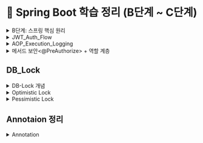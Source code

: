 # 📖 Spring Boot 학습 정리 (B단계 ~ C단계)

<details>
<summary>B단계: 스프링 핵심 원리</summary>
### 1. 스프링 컨테이너와 빈 등록
스프링에서는 객체를 직접 생성하지 않고 `@Configuration` 클래스와 `@Bean` 메서드를 통해 **스프링 컨테이너**가 객체를 생성하고 관리합니다.  
이렇게 등록된 객체를 **스프링 빈(Bean)** 이라고 부릅니다.

- 장점: 객체 생명주기를 컨테이너가 관리 → 메모리 효율, 재사용성 증가
- 코드 예시:
```java
@Configuration
public class AppConfig {
    @Bean
    public MemberService memberService() {
        return new MemberServiceImpl();
    }
}
```

### 2. 싱글톤 패턴 vs 스프링 싱글톤
- **직접 구현한 싱글톤 패턴**  
  → 인스턴스를 하나만 만들도록 static 필드로 관리. 코드가 복잡하고 테스트 어려움.

- **스프링 싱글톤 컨테이너**  
  → 기본 스코프가 싱글톤이므로, 같은 빈을 여러 번 주입받아도 실제 객체는 1개.  
  개발자가 직접 싱글톤 패턴을 구현할 필요가 없음.

### 3. 의존관계 주입 (DI)
스프링이 객체 간 의존관계를 자동으로 연결해줌.  
**생성자 주입**이 가장 권장됨.

```java
@Service
public class MemberService {
    private final MemberRepository repository;

    @Autowired
    public MemberService(MemberRepository repository) {
        this.repository = repository;
    }
}
```

- 장점: 불변성 보장, 테스트 용이성 증가, 순환참조 방지

### 4. 스프링 MVC 요청 흐름
- `DispatcherServlet`이 모든 요청을 받아서 컨트롤러에 위임
- 컨트롤러 → 서비스 → 리포지토리 계층 순으로 실행
- 응답은 뷰 리졸버(ViewResolver) 또는 JSON 변환을 통해 클라이언트로 전달

### 5. HTTP 요청 데이터 처리
- `@RequestParam` : 단일 파라미터 매핑
- `@ModelAttribute` : 객체 바인딩
- `@RequestBody` : JSON 요청 매핑

### 6. HTTP 응답 처리
- `@ResponseBody` : 객체 → JSON 변환
- `@RestController` : `@Controller + @ResponseBody` 조합 → REST API 응답에 적합

---

## C단계: 기능 확장 & 고도화

### 1. JSON 응답 처리
스프링은 내부적으로 `HttpMessageConverter`(Jackson)를 사용하여 객체를 JSON으로 자동 변환합니다.

- 코드 예시:
```java
@RestController
public class MemberController {
    @GetMapping("/api/members")
    public List<Member> findAll() {
        return memberService.findAll();
    }
}
```

### 2. DTO와 응답 포맷 개선
엔티티를 직접 노출하지 않고 **DTO(Data Transfer Object)** 로 응답을 전달.  
추가로 공통 응답 포맷(`ApiResponse<T>`)을 정의하여 일관된 API 설계.

```json
{
  "status": 200,
  "message": "OK",
  "data": { ... },
  "traceId": "uuid",
  "timestamp": "2025-08-18T19:00:00"
}
```

### 3. Validation 적용
요청 DTO에 제약 조건을 추가해 유효성을 검증.

```java
public class MemberRequest {
    @NotBlank
    private String name;
}
```

- `@Valid`와 함께 사용 → 잘못된 요청 시 `MethodArgumentNotValidException` 발생
- 전역 예외 처리기로 잡아서 `ApiResponse` 포맷으로 반환

### 4. 제네릭 충돌 문제 (Void vs Object)
`ApiResponse.error()` 호출 시 제네릭 타입이 `Object`로 추론되는 문제 발생.  
해결 방법:
```java
ApiResponse<Void> body = ApiResponse.error(...);
return ResponseEntity.badRequest().body(body);
```

### 5. stream()의 역할
자바 스트림 API는 컬렉션 데이터를 선언적으로 처리하기 위한 기능.

```java
return memberService.findMembers().stream()
        .map(m -> new MemberResponse(m.getId(), m.getName()))
        .toList();
```

- 장점: 코드 간결성, 병렬 처리 지원

### 6. ResponseEntity의 역할
HTTP 응답을 세밀하게 제어 가능.

```java
return ResponseEntity
        .status(HttpStatus.CREATED)
        .header("X-Custom", "value")
        .body(responseDto);
```

- 상태 코드, 헤더, 바디를 자유롭게 설정 가능

---

## 운영 품질 개선

### 1. TraceId
- 요청마다 UUID를 생성하여 응답 JSON + 헤더(`X-Trace-Id`)에 추가
- 로그와 클라이언트를 연결해 장애 추적이 쉬움
- 마이크로서비스 환경에서는 분산 추적 필수 요소

### 2. RequestLoggingFilter
- 요청/응답 실행 시간, 상태코드, 바디 크기 등을 기록
- 슬로우 요청(SLOW) 감지 가능
- `FilterRegistrationBean`으로 순서 제어하여 traceId와 함께 동작

### 3. Filter를 Bean으로 등록한 이유
- 실행 순서 보장 (`order` 값)
- 운영 환경/테스트 환경에 따라 등록 유연성
- `@Component`보다 명시적으로 제어 가능

### 4. Filter vs Interceptor vs AOP
- **Filter**: HTTP 레벨 공통 기능 (traceId, 로깅, 인증)
- **Interceptor**: 컨트롤러 전후 (인증/인가)
- **AOP**: 서비스 계층 공통 관심사 (트랜잭션, 성능 모니터링)

---

## 추가 학습 질문 정리

- **traceId를 왜 사용하는가?**  
  → 요청 단위 추적, 장애 분석, 마이크로서비스 간 요청 흐름 추적

- **common 패키지 + WebConfig 등록 이유?**  
  → 전역 공통 기능 제공, 필터 실행 순서 보장, 운영환경별 관리 용이

- **ApiResponse.ErrorDetail 오류**  
  → 내부 클래스라면 `static` 선언 필요 (직렬화 오류 방지)

---
</details>

<details>
<summary>JWT_Auth_Flow</summary>

# JWT 인증 흐름 정리 (JwtAuthFilter · JwtProvider · SecurityConfig)

---

## 1) 요약

- **JwtProvider**: JWT **발급/검증** 유틸. 시크릿 키로 서명/검증, 클레임 추출.
- **JwtAuthFilter**: HTTP 요청에서 `Authorization: Bearer <JWT>` **파싱 → 검증 → SecurityContext 주입**.
- **SecurityConfig**: 시큐리티 **정책(인가 규칙, 세션/CSRF, 필터 순서)**을 정의.

---

## 2) 요청 1건의 처리 순서 (큰 그림)

```mermaid
sequenceDiagram
    autonumber
    participant C as Client
    participant F1 as TraceIdFilter
    participant F2 as JwtAuthFilter
    participant SC as Spring Security (Authorization)
    participant MVC as Controller

    C->>F1: HTTP Request
    F1-->>C: (set X-Trace-Id in header, MDC)
    F1->>F2: continue filter chain

    alt Authorization header with Bearer token
        F2->>F2: parse & verify with JwtProvider
        F2->>SC: set Authentication in SecurityContext
    else no / invalid token
        F2->>C: 401 (policy ①) OR throw exception (policy ②)
        Note over F2,C: 실패 정책에 따라 응답 혹은 전역 예외 처리로 위임
    end

    F2->>SC: continue
    SC->>SC: URL/메서드 권한 평가 (permitAll/authenticated/hasRole...)
    SC->>MVC: pass if authorized
    MVC-->>C: Response (includes X-Trace-Id, unified body)
```

> 권장 실패 정책: **필터에서 예외를 던져 전역 예외 처리기**가 공통 응답 포맷으로 변환하도록 구성(일관성 확보).

---

## 3) 구성요소별 역할 & 책임

### 3.1 JwtProvider — JWT 발급/검증 유틸리티

| 기능 | 설명 | 비고 |
|---|---|---|
| **createToken(subject, role, claims)** | `sub`, `role`, `iat`, `exp` 세팅 후 **서명**하여 문자열 토큰 발급 | JJWT 사용 (HMAC-SHA) |
| **parse(token)** | 시크릿 키로 **서명 검증**, 만료/위조/형식 오류 시 예외 | `Jws<Claims>` 반환 |
| **키 관리** | `application.yml/properties`의 `jwt.secret.key`로 Key 생성 | **최소 32바이트** 이상 권장 |
| **만료 설정** | `jwt.access-token-validity-seconds`로 토큰 만료 제어 | 운영 환경에서 짧게(예: 1h) |

**샘플 설정 (properties)**
```properties
jwt.secret.key=ThisIsADevOnlySecretKeyThatIsAtLeast32BytesLong!!!
jwt.access-token-validity-seconds=3600
```

---

### 3.2 JwtAuthFilter — 요청당 한 번 실행되는 인증 필터

| 단계 | 동작 | 결과 |
|---|---|---|
| 1 | `Authorization` 헤더 확인 (`Bearer <JWT>`) | 토큰 유무 판단 |
| 2 | `JwtProvider.parse()`로 검증 | 서명/만료/형식 검사 |
| 3 | 성공 시 `UsernamePasswordAuthenticationToken` 생성 | `SecurityContextHolder`에 **인증 객체 저장** |
| 4 | 실패 정책 | ① **즉시 401 응답** 또는 ② **예외 throw → 전역 핸들러 처리** |
| 5 | (선택) `MDC.put("user", username)` | 로그에 사용자 식별자 자동 포함 |

> 필터는 반드시 **`UsernamePasswordAuthenticationFilter` 앞**에 등록하여, 인가 단계 전에 인증을 완료하도록 한다.

---

### 3.3 SecurityConfig — 시큐리티 전반 정책

| 설정 | 내용 | 목적 |
|---|---|---|
| **Session = STATELESS** | 세션 비활성(Stateless) | JWT 형태에 적합 |
| **CSRF 비활성** | `csrf().disable()` | REST API 기본 |
| **인가 규칙** | `authorizeHttpRequests`로 **경로별 접근 정책** | 공개/보호 API 구분 |
| **필터 순서** | `addFilterBefore(new JwtAuthFilter, UsernamePasswordAuthenticationFilter.class)` | 표준 인증 전 JWT 인증 수행 |
| **CORS/예외 엔트리포인트** | 필요 시 추가 | 클라이언트/보안 정책 정교화 |

---

## 4) 케이스별 동작 요약

- **공개 API** (`permitAll`)
  - 토큰 없음: 그대로 통과 → 컨트롤러 실행
  - 토큰 있음: 검증 성공 시 인증된 사용자로 접근(컨트롤러에서 `Authentication` 활용 가능)

- **보호 API** (`authenticated`/`hasRole`)
  - 토큰 없음/무효: 인가 단계에서 401/403
  - 유효 토큰: 인증 객체 세팅 → 인가 통과 → 컨트롤러 실행

---

## 5) 운영 팁 & 체크리스트

- [ ] `jwt.secret.key`는 **32바이트 이상**(HMAC-SHA256) — 짧으면 `WeakKeyException` 유발
- [ ] 실패 정책을 **전역 예외 처리기**로 통일 → `ApiResponse` 포맷 유지
- [ ] `TraceIdFilter`를 **가장 먼저** 실행해 로그/응답에 traceId 포함
- [ ] 로깅에 **MDC(traceId, user)**를 써서 장애 추적 용이성 확보
- [ ] 보호/공개 경로의 **패턴 매칭**이 겹치지 않는지 확인
- [ ] 토큰/민감정보는 **로그 마스킹** 적용

---

## 6) 미니 예시 (요약 형태)

```java
// SecurityConfig (요약)
http.csrf(csrf -> csrf.disable())
    .sessionManagement(sm -> sm.sessionCreationPolicy(STATELESS))
    .authorizeHttpRequests(auth -> auth
        .requestMatchers("/api/auth/login", "/health").permitAll()
        .requestMatchers("/api/members/**").authenticated()
        .anyRequest().permitAll())
    .addFilterBefore(new JwtAuthFilter(jwtProvider), UsernamePasswordAuthenticationFilter.class);
```

```java
// JwtAuthFilter (요약)
protected void doFilterInternal(req, res, chain) {
  String header = req.getHeader("Authorization");
  if (hasBearer(header)) {
    var jws = jwtProvider.parse(token(header));
    var auth = new UsernamePasswordAuthenticationToken(jws.getPayload().getSubject(), null,
        List.of(new SimpleGrantedAuthority("ROLE_" + jws.getPayload().get("role", String.class))));
    SecurityContextHolder.getContext().setAuthentication(auth);
  }
  chain.doFilter(req, res);
}
```

```java
// JwtProvider (요약)
public String createToken(String username, String role) {
  Instant now = Instant.now();
  return Jwts.builder()
    .subject(username)
    .claim("role", role)
    .issuedAt(Date.from(now))
    .expiration(Date.from(now.plusSeconds(validity)))
    .signWith(key)
    .compact();
}
```

---

### 참고
- 토큰 실패를 **필터에서 직접 401로 쓰지 않고**, 커스텀 예외를 던져 전역 예외 처리기에서 공통 포맷으로 내려주는 방식이 더 낫다.
- 분산 추적을 계획한다면, `X-Trace-Id`와 **표준 trace 헤더**(W3C traceparent)를 병행 가능하다.

</details>

<details>
<summary>AOP_Execution_Logging</summary>

# AOP 기반 실행 시간 & 입력값 로깅 (Spring Boot)

## 1. 목표
- 메서드 실행 시간을 자동으로 측정하여 로깅한다.
- 입력값을 함께 기록하되, **민감 정보(password, token 등)는 마스킹 처리**한다.
- traceId와 연계하여 **장애 추적**을 쉽게 만든다.

---

## 2. 주요 컴포넌트

### 2.1 @LogExecutionTime (커스텀 애노테이션)
```java
@Target(ElementType.METHOD)
@Retention(RetentionPolicy.RUNTIME)
public @interface LogExecutionTime { }
```

→ 메서드 위에 붙이면 AOP가 동작한다.

### 2.2 LoggingAspect (AOP 구현체)
- `@Around` advice로 메서드 전후를 감싼다.
- 실행 시간 = `System.currentTimeMillis()`로 측정
- 입력 파라미터 로깅 시 민감 정보(`password`, `token`, `secret` 등)는 `***` 처리
- 반환값은 크면 타입만 기록
- traceId(MDC)에 함께 기록하여 로그 상관관계 추적 가능

```java
@Around("@annotation(com.example.solwith.aop.LogExecutionTime)")
public Object around(ProceedingJoinPoint pjp) throws Throwable {
    long start = System.currentTimeMillis();
    // ... 실행 전 로깅
    Object result = pjp.proceed();
    long took = System.currentTimeMillis() - start;
    // ... 실행 후 로깅
    return result;
}
```

---

## 3. 동작 순서

1. 클라이언트가 요청 → `TraceIdFilter`에서 traceId를 생성하고 MDC에 저장
2. 컨트롤러/서비스 메서드에 `@LogExecutionTime`이 있으면 `LoggingAspect`가 가로챈다
3. 메서드 실행 전: 파라미터를 문자열로 변환하여 로깅 (민감값은 `***`)
4. 실제 비즈니스 로직 실행 (`pjp.proceed()`)
5. 실행 후: 실행 시간(ms), 반환 타입, traceId와 함께 로깅
6. 예외 발생 시: 실행 시간 + 예외명 + 메시지를 warn 레벨로 기록

---

## 4. 로그 예시

```
[AOP] MemberService.findOne took=123ms traceId=abc-123 args=id=10 resultType=Member
[AOP] MemberService.join EX took=45ms traceId=abc-456 args=name=kim,password=*** ex=IllegalStateException:이미 존재
```

---

## 5. 적용 방법

### 5.1 서비스 메서드에 적용
```java
@LogExecutionTime
public Member findOne(Long id) {
    // ...
}
```

### 5.2 로그 패턴 설정 (logback-spring.xml)
```xml
<property name="PATTERN" value="[%d{yyyy-MM-dd HH:mm:ss.SSS}] %-5level [%X{traceId}] %logger{36} - %msg%n"/>
```

---

## 6. 운영 TIP

- **민감 정보 마스킹 규칙**: `password`, `token`, `secret`, `authorization` 등은 반드시 `***` 처리
- **traceId 연계**: 필수적으로 로그 패턴에 `%X{traceId}`를 포함시켜야 한다.
- **AOP 적용 범위**: 서비스/레포지토리/외부 연동 호출에 주로 붙여서 성능/장애 모니터링에 활용
- **Spring Boot AOP Starter** 사용 시 `@EnableAspectJAutoProxy`는 필요 없음.
- 반환값이 큰 객체는 타입명만 출력하여 로그 오염 방지.

---

## 7. 체크리스트

- [ ] `@LogExecutionTime`이 필요한 메서드에 붙였는가?
- [ ] 로그 패턴에 `%X{traceId}`가 들어갔는가?
- [ ] 민감 파라미터 마스킹이 잘 되는가?
- [ ] 반환값 로그가 과도하게 크지 않은가?
- [ ] 예외 발생 시 warn/error 레벨로 기록되는가?

---

## 8. 결론

- `@LogExecutionTime` + `LoggingAspect`를 통해 **운영 가시성**을 확보할 수 있다.
- traceId + 실행 시간 + 입력값/반환값을 로그에 남겨 **장애 분석과 성능 최적화**에 큰 도움이 된다.
</details>

<details>
<summary>메서드 보안<@PreAuthorize> + 역할 계층<Role Hierarchy></summary>

# 메서드 보안(@PreAuthorize) & 역할 계층(Role Hierarchy) 완전 정복

> Spring Boot 3 / Spring Security 6 기준.  
> **메서드 보안 활성화 → 역할 계층 적용 → JWT 권한 주입 → 소유권(Ownership) 검사 → HTTP 보안과의 병행 사용**

---

## 1) 핵심 개념

- **@PreAuthorize**: 메서드 호출 **직전**에 SpEL로 접근 조건 평가. (권한/로그인 여부/파라미터 기반)
- **Role Hierarchy**: `ROLE_ADMIN > ROLE_MANAGER > ROLE_USER`처럼 **상위 역할이 하위 역할을 포함**하도록 하는 기능.
- **HTTP 보안 vs 메서드 보안**:
  - **HTTP 보안**은 URL 경로 레벨의 1차 장벽(대략적인 공개/보호 구분).
  - **메서드 보안**은 서비스/컨트롤러 메서드 레벨의 2차 장벽(정밀 권한/소유권 검사).
  - 둘은 **독립적으로** 작동하며, **둘 다 통과**해야 최종 실행된다.

---

## 2) 기본 설정

### 2.1 메서드 보안 활성화
```java
// src/main/java/com/example/solwith/auth/SecurityConfig.java
@Configuration
@EnableWebSecurity
@EnableMethodSecurity(prePostEnabled = true) // ✅ @PreAuthorize/@PostAuthorize 활성화
public class SecurityConfig {
    // 기존 http 설정 + JwtAuthFilter 등록
}
```

### 2.2 역할 계층 등록 (신규 방식: fromHierarchy)
```java
// src/main/java/com/example/solwith/auth/MethodSecurityConfig.java
@Configuration
public class MethodSecurityConfig {

    // ADMIN > MANAGER > USER (위 역할이 아래 역할을 “상속”)
    @Bean
    static org.springframework.security.access.hierarchicalroles.RoleHierarchy roleHierarchy() {
        return org.springframework.security.access.hierarchicalroles.RoleHierarchyImpl.fromHierarchy(
            """
            ROLE_ADMIN > ROLE_MANAGER
            ROLE_MANAGER > ROLE_USER
            """
        );
    }

    // @PreAuthorize 해석기에 역할 계층을 적용
    @Bean
    static org.springframework.security.access.expression.method.MethodSecurityExpressionHandler
    methodSecurityExpressionHandler(org.springframework.security.access.hierarchicalroles.RoleHierarchy roleHierarchy) {
        var handler = new org.springframework.security.access.expression.method.DefaultMethodSecurityExpressionHandler();
        handler.setRoleHierarchy(roleHierarchy);
        return handler;
    }
}
```

> **주의:** Spring Security 6부터 `new RoleHierarchyImpl()` 기본 생성자 대신 `fromHierarchy(...)` 사용 권장.  
> 모든 권한 문자열은 관례상 **`ROLE_` 접두사**를 사용한다.

---

## 3) JWT ↔ 권한(Authorities) 매핑 패턴

JWT에 담긴 클레임을 `GrantedAuthority`로 변환해 `SecurityContext`에 주입해야 @PreAuthorize가 동작한다.  
(우리 예제는 `JwtAuthFilter`에서 수행)

### 3.1 단일 역할(String) 사용
**JWT Claims**
```json
{
  "sub": "alice",
  "role": "ADMIN"
}
```
**필터 변환**
```java
String role = claims.get("role", String.class); // "ADMIN"
List<GrantedAuthority> auths = List.of(new SimpleGrantedAuthority("ROLE_" + role));

var auth = new UsernamePasswordAuthenticationToken(username, null, auths);
SecurityContextHolder.getContext().setAuthentication(auth);
```

### 3.2 다중 역할(List<String>) 사용
**JWT Claims**
```json
{
  "sub": "bob",
  "roles": ["USER","MANAGER"]
}
```
**필터 변환**
```java
List<String> roles = claims.get("roles", List.class); // ["USER","MANAGER"]
List<GrantedAuthority> auths = roles.stream()
    .map(r -> new SimpleGrantedAuthority("ROLE_" + r))
    .toList();
SecurityContextHolder.getContext().setAuthentication(
    new UsernamePasswordAuthenticationToken(username, null, auths));
```

### 3.3 이미 `ROLE_` 접두사가 붙은 경우
**JWT Claims**
```json
{ "sub": "carol", "roles": ["ROLE_USER","ROLE_MANAGER"] }
```
**필터 변환**
```java
List<String> roles = claims.get("roles", List.class);
List<GrantedAuthority> auths = roles.stream()
    .map(SimpleGrantedAuthority::new) // 이미 ROLE_ 접두사 포함
    .toList();
```

### 3.4 (선택) 계층 확장 적용 – HTTP 단계까지 확실히 반영
```java
// 필터에서 상위 → 하위 권한 확장
List<GrantedAuthority> base = auths;
Collection<? extends GrantedAuthority> expanded =
        roleHierarchy.getReachableGrantedAuthorities(base);

var auth = new UsernamePasswordAuthenticationToken(username, null, expanded);
SecurityContextHolder.getContext().setAuthentication(auth);
```

> 이렇게 하면, 예컨대 `ROLE_ADMIN` 토큰이 자동으로 `ROLE_MANAGER`, `ROLE_USER` 권한도 포함하게 된다.

---

## 4) @PreAuthorize 실전 패턴 모음

### 4.1 단순 역할 검사
```java
@PreAuthorize("hasRole('ADMIN')")
public void deleteMember(Long id) { ... }

@PreAuthorize("hasAnyRole('MANAGER','ADMIN')")
public List<Member> listAll() { ... }

@PreAuthorize("isAuthenticated()")
public Member myProfile() { ... }
```

### 4.2 소유권(Ownership) 검사 — 다양한 경우의 수

#### (A) JWT `sub`에 **username**이 들어있는 경우
- `JwtAuthFilter`에서 principal을 **username**으로 설정했다면:  
  `authentication.name` == username

```java
@PreAuthorize("#username == authentication.name")
public Member getByUsername(String username) { ... }
```

#### (B) JWT `sub`에 **userId(Long)** 가 들어있는 경우
- principal이 문자열(username)이라면 비교 형 변환 필요
```java
@PreAuthorize("#userId.toString() == authentication.name") 
public Order getMyOrder(Long userId, Long orderId) { ... }
```
- 또는 principal 자체를 userId로 저장하는 방식도 가능
```java
// 필터에서 principal을 userId(Long)로 저장했다면:
@PreAuthorize("#userId == principal") 
public Order getMyOrder(Long userId, Long orderId) { ... }
```

#### (C) 커스텀 Principal 객체 사용 (권장)
- 필터에서 `new UsernamePasswordAuthenticationToken(customPrincipal, null, auths)`로 주입
- 커스텀 객체에 `id`, `username`, `roles` 등 보유
```java
@PreAuthorize("#memberId == principal.id") 
public Member getMyMember(Long memberId) { ... }
```

#### (D) 도메인 레벨 체크(레포지토리 질의) — @bean 메서드 호출
- SpEL에서 **빈 메서드**를 호출하여 DB로 소유권 판단
```java
@PreAuthorize("@memberSecurity.isOwner(#memberId, authentication.name)")
public Member getMember(Long memberId) { ... }

@Component
public class MemberSecurity {
  private final MemberRepository repo;
  public boolean isOwner(Long memberId, String username) {
    return repo.existsByIdAndUsername(memberId, username);
  }
}
```

### 4.3 반환값 기반 검사 — @PostAuthorize
- 메서드가 반환한 객체의 소유자만 접근 허용
```java
@PostAuthorize("returnObject.ownerUsername == authentication.name")
public Document getDoc(Long id) { ... }
```

> **TIP:** 소유권 검사는 **서비스 계층**에도 중복으로 거는 게 안전합니다(컨트롤러 우회 호출 방지).

---

## 5) HTTP 보안 규칙(선택) + 메서드 보안 함께 쓰기

### 5.1 추천 구성
```java
http
  .csrf(csrf -> csrf.disable())
  .sessionManagement(sm -> sm.sessionCreationPolicy(SessionCreationPolicy.STATELESS))
  .authorizeHttpRequests(auth -> auth
      .requestMatchers("/api/auth/login", "/health").permitAll() // 공개
      .anyRequest().authenticated() // 그 외엔 인증 필요(1차 장벽)
  )
  .addFilterBefore(new JwtAuthFilter(jwtProvider), UsernamePasswordAuthenticationFilter.class);
```
- URL 레벨에서는 **대략적인 공개/보호**만 나눈다.
- **정밀 권한/소유권**은 `@PreAuthorize`로 제어(2차 장벽).

### 5.2 FAQ
- `permitAll()`이어도 메서드에 `@PreAuthorize`가 있으면? → **차단**된다(메서드 보안이 별도로 적용).
- 반대로 URL에서 `authenticated()`인데 메서드에 조건이 없다면? → **인증만 있으면 통과**한다.
- **둘 다 통과해야** 실제 실행.

---

## 6) 테스트 시나리오 (빠른 검증)

1. 토큰 없음 → `@PreAuthorize("isAuthenticated()")` 메서드 호출 시 **401 또는 403**
2. `ROLE_USER` 토큰 → `hasRole('USER')` 메서드 **200**
3. `ROLE_MANAGER` 토큰 → `hasRole('USER')` 메서드 **200** (계층 상속)
4. `ROLE_USER` 토큰 → `hasRole('ADMIN')` 메서드 **403**
5. 소유권 검사: 본인은 **200**, 타인은 **403**
6. `@PostAuthorize` 반환값 검사: 소유자 외에는 **403**

---

## 7) 흔한 오류 & 체크리스트

- [ ] `@EnableMethodSecurity(prePostEnabled = true)`를 켰는가?
- [ ] 권한 문자열에 **`ROLE_` 접두사**를 사용했는가?
- [ ] `RoleHierarchyImpl.fromHierarchy(...)`로 **계층을 등록**했는가?
- [ ] `DefaultMethodSecurityExpressionHandler#setRoleHierarchy(...)`로 **메서드 보안에 계층 적용**했는가?
- [ ] JWT 필터에서 **권한을 올바로 주입**했는가? (단일/다중/ROLE_ 여부)
- [ ] 커스텀 Principal 또는 SpEL bean 호출로 **소유권 판단**이 정확한가?
- [ ] URL 규칙과 메서드 보안이 **중복/충돌 없이** 조합되는가?

---

## 8) 미니 예시 모음

**서비스 예시**
```java
@Service
public class MemberService {

  @PreAuthorize("hasRole('ADMIN')")
  public void deleteMember(Long id) { ... }

  @PreAuthorize("isAuthenticated()")
  public Member myProfile() { ... }

  // 소유권: JWT sub가 username인 경우
  @PreAuthorize("#username == authentication.name")
  public Member getByUsername(String username) { ... }

  // 소유권: 커스텀 Principal 객체 사용
  @PreAuthorize("#memberId == principal.id")
  public Member getMyMember(Long memberId) { ... }

  // 도메인 체크: 레포지토리 질의
  @PreAuthorize("@memberSecurity.isOwner(#memberId, authentication.name)")
  public Member secureGet(Long memberId) { ... }
}
```

**JwtAuthFilter 요약**
```java
var claims = jwtProvider.parse(token).getPayload();
String username = claims.getSubject(); // sub
List<String> roles = claims.get("roles", List.class); // 또는 "role" 단일

List<GrantedAuthority> auths = (roles != null ? roles : List.of())
    .stream().map(r -> r.startsWith("ROLE_") ? r : "ROLE_" + r)
    .map(SimpleGrantedAuthority::new).toList();

// (선택) 계층 확장
var expanded = roleHierarchy.getReachableGrantedAuthorities(auths);

var auth = new UsernamePasswordAuthenticationToken(username, null, expanded);
SecurityContextHolder.getContext().setAuthentication(auth);
```

---

### 결론
- **URL 보안(1차)** + **메서드 보안(2차)** 조합으로 다층 방어를 구축하면 좋다.
- **역할 계층**을 통해 권한 관리를 단순화하고,
- **소유권 검사**로 세밀한 접근 제어를 완성하면 탄탄한 보안 구조가 완성된다.
</details>

## DB_Lock
<details>
<summary>DB-Lock 개념</summary>

# 데이터베이스 락(Database Locks) 완전 정리

> Spring Boot 3 / JPA(Jakarta) / Hibernate 6 기준

---

## 1) 왜 락이 필요한가? — 동시성 이상(Anomalies)

동시에 여러 트랜잭션이 같은 데이터를 읽고/쓰기 하면 아래 문제가 발생할 수 있다.

- **Dirty Read**: 커밋되지 않은 값을 다른 트랜잭션이 읽음
- **Non‑repeatable Read**: 같은 트랜잭션 내에서 같은 행을 두 번 읽을 때 값이 달라짐
- **Phantom Read**: 같은 조건으로 읽을 때 행의 개수가 달라짐(새로운 행이 나타남/사라짐)
- **Lost Update**: 서로 덮어써서 한쪽 업데이트가 사라짐 → 실무에서 가장 피해가 큼

> 해결책은 **적절한 격리수준(Isolation Level)** + **락** + **낙관/비관 전략**의 조합이다.

---

## 2) 격리수준(Isolation)과 MVCC의 관계

- **MVCC**(Multi‑Version Concurrency Control): 대부분의 RDB(PostgreSQL, MySQL InnoDB)가 채택.  
  읽기는 스냅샷을 보고, 쓰기는 버전을 새로 만들어 충돌을 완화.
- 격리수준(낮→높):
  1) **READ UNCOMMITTED**
  2) **READ COMMITTED** (PostgreSQL 기본)
  3) **REPEATABLE READ** (MySQL InnoDB 기본)
  4) **SERIALIZABLE** (가장 엄격, 성능 비용 큼)

> 격리수준만으로 모든 충돌을 막기 어렵다. **Lost Update**는 보통 **락** 또는 **낙관적 락**으로 해결한다.

---

## 3) 락의 분류 (학습 지도)

### 3.1 행위 기준
- **공유 락(Shared, S)**: 다른 트랜잭션도 **읽기**는 가능, **쓰기**는 불가
- **배타 락(Exclusive, X)**: **읽기/쓰기 모두 차단**, 나만 씀
- **업데이트 락(Update, U)**: (주로 SQL Server) S→X 전환 충돌 방지용
- **의도 락(Intent, IS/IX/SIX)**: 상위 객체(테이블)에 “하위에 락 있음”을 표시하는 메타 락

### 3.2 범위 기준
- **Row(레코드) 락**: 가장 세밀, 실무 기본
- **Page/Page‑Range 락**: 일부 엔진에서 사용
- **Table 락**: 테이블 전체
- **Gap/Next‑Key 락**: MySQL InnoDB가 특정 범위(갭)까지 잠굼(팬텀 방지)

### 3.3 전략 기준
- **비관적 락(Pessimistic)**: “충돌 날 것”이라 보고 **미리** 잠금 (예: `SELECT ... FOR UPDATE`)
- **낙관적 락(Optimistic)**: “잘 안 날 것”이라 보고 **커밋 시점**에 버전 충돌 검사 (`@Version`)

### 3.4 특수
- **Advisory Lock**(PostgreSQL): 애플리케이션 레벨 사용자 정의 락(키 기반)

---

## 4) 비관적 락 (Pessimistic Lock)

### 4.1 SQL 예시

#### MySQL InnoDB
```sql
-- 쓰기 의도: 해당 행 X-락 (다른 트랜잭션의 읽기/쓰기 제한)
SELECT * FROM product WHERE id = 10 FOR UPDATE;

-- 읽기 공유: S-락 (다른 트랜잭션은 쓰기 불가)
SELECT * FROM product WHERE id = 10 LOCK IN SHARE MODE; -- (MySQL 8.0 이하 구문)
-- MySQL 8+에서는 FOR SHARE 사용 가능
SELECT * FROM product WHERE id = 10 FOR SHARE;
```

#### PostgreSQL
```sql
SELECT * FROM product WHERE id = 10 FOR UPDATE;         -- X-락
SELECT * FROM product WHERE id = 10 FOR NO KEY UPDATE;  -- 키 변경만 막음
SELECT * FROM product WHERE id = 10 FOR SHARE;          -- 공유 락
SELECT * FROM product WHERE id = 10 FOR KEY SHARE;      -- FK 참조 키 보호
```

> **주의(MySQL)**: 인덱스 미활용/범위 조건일 때 **갭/넥스트키 락**으로 더 넓게 잠길 수 있어요. 인덱스 설계를 꼼꼼히!

### 4.2 Spring Data JPA 예시 (Jakarta API)

```java
public interface ProductRepository extends JpaRepository<Product, Long> {

    // 행 쓰기 락 (업데이트 의도)
    @Lock(jakarta.persistence.LockModeType.PESSIMISTIC_WRITE)
    @QueryHints(@jakarta.persistence.QueryHint(name = "jakarta.persistence.lock.timeout", value = "3000")) // ms
    @Query("select p from Product p where p.id = :id")
    Optional<Product> findByIdForUpdate(@Param("id") Long id);

    // 공유 락
    @Lock(jakarta.persistence.LockModeType.PESSIMISTIC_READ)
    @Query("select p from Product p where p.id = :id")
    Optional<Product> findByIdForShare(@Param("id") Long id);
}
```

서비스 트랜잭션:
```java
@Service
public class StockService {

    @Transactional
    public void decrease(Long productId, int qty) {
        Product p = repo.findByIdForUpdate(productId)
                        .orElseThrow(() -> new NotFoundException("product"));

        if (p.getStock() < qty) throw new IllegalStateException("재고 부족");
        p.setStock(p.getStock() - qty);
        // flush/commit 시 UPDATE 실행
    }
}
```

**장점**: 충돌 즉시 차단 → Lost Update 방지에 확실  
**단점**: 대기/교착 가능성, 스루풋 저하

---

## 5) 낙관적 락 (Optimistic Lock)

**아이디어**: 테이블에 `version` 컬럼을 두고, `UPDATE ... WHERE id=? AND version=?`처럼 **버전을 조건에 포함**.  
영향 행이 0이면 누군가 먼저 바꾼 것 → **충돌 예외**.

### 5.1 JPA 매핑
```java
@Entity
public class Product {
    @Id @GeneratedValue
    private Long id;

    private int stock;

    @Version                 // ✅ 버전 필드
    private Long version;    // Long/Integer/Timestamp 가능
}
```

### 5.2 동작
- 트랜잭션 T1, T2가 같은 행을 읽음(버전=5)
- T1이 업데이트 시도 → `where id=? and version=5`로 성공, 버전=6으로 증가
- T2가 업데이트 시도 → `where id=? and version=5`가 **영향 없음** → `OptimisticLockException` 발생
- 보통 **재시도 로직**(retry with backoff)을 둔다.

### 5.3 언제 쓰나?
- **경합이 낮은** 읽기 중심 시스템(마이페이지, 설정 변경 등)
- 과도한 락 대기를 피하고 **스루풋**을 얻고 싶을 때

**주의**: 실패 시 **예외 처리/재시도**가 설계에 반드시 들어가야 함.

---

## 6) Lost Update 방지 전략 비교

| 전략 | 방법 | 장점 | 단점 | 추천 상황 |
|---|---|---|---|---|
| 비관적 락 | `FOR UPDATE` / PESSIMISTIC_WRITE | 충돌 즉시 차단, 단순 | 대기/교착, throughput 하락 | 고경합, 금전/재고 같이 **꼭** 지켜야 하는 자원 |
| 낙관적 락 | `@Version` | 락 대기 없음, 고성능 | 충돌 시 예외 → 재시도 필요 | 경합이 낮은 업데이트, 사용자 설정/게시글 수정 등 |

---

## 7) 교착상태(Deadlock)와 타임아웃

- **Deadlock**: 서로가 서로의 락을 기다리는 상태 (A가 a→b 순서로, B가 b→a 순서로 락 요청 등)
- **예방법**
  - **락 획득 순서**를 서비스 전반에서 **일관**되게
  - 트랜잭션을 **짧게**, 필요한 최소 범위만 잠금
  - **인덱스** 설계로 스캔 범위를 줄여 **갭/넥스트키** 락 최소화(MySQL)
  - 타임아웃 설정: `jakarta.persistence.lock.timeout`, DB의 `lock_wait_timeout`/`deadlock_timeout`

- **대응**
  - DB가 Deadlock을 감지하면 한쪽을 실패시킴 → 어플리케이션에서 **재시도**

---

## 8) DB별 특징 (요약)

### MySQL InnoDB
- 기본 격리수준 **REPEATABLE READ**
- **Next‑Key Lock**(레코드 + 갭)으로 팬텀을 방지
- 인덱스 미사용 시 잠금 범위가 넓어질 수 있음 → **적절한 인덱스** 중요

### PostgreSQL
- 기본 격리수준 **READ COMMITTED**
- 강력한 **MVCC**: 읽기는 보통 다른 트랜잭션을 블로킹하지 않음
- `FOR UPDATE / FOR NO KEY UPDATE / FOR SHARE / FOR KEY SHARE` 세분화
- **Advisory Lock** 제공: `pg_advisory_lock(key)`

---

## 9) Spring 트랜잭션 옵션과 함께 쓰기

```java
@Service
public class OrderService {

    // 격리수준을 조절하고 싶을 때 (DB/업무 특성에 맞춤)
    @Transactional(isolation = Isolation.REPEATABLE_READ, timeout = 5)
    public void placeOrder(Long productId) {
        // 재고 차감은 비관적 락으로
        Product p = repo.findByIdForUpdate(productId).orElseThrow();
        // ...
    }
}
```

- `timeout`(초)로 긴 대기/교착 시 빠르게 탈출
- 격리수준은 DB 기본을 따르되, 핵심 로직에만 필요시 상향

---

## 10) 실무 체크리스트

- [ ] **핵심 자원**(재고, 포인트, 잔액)은 비관적 락 or 낙관적 + 재시도
- [ ] 동일 자원 잠금 **순서 일관성**
- [ ] 트랜잭션 **짧게**, 비즈니스/외부 호출 분리
- [ ] MySQL은 **인덱스 필수**, 범위 조건 잠금 범위 유의
- [ ] **락/쿼리 타임아웃** 명시로 장애 영향 축소
- [ ] 낙관적 락은 **재시도 전략** 포함(backoff)
- [ ] 모니터링: 락 대기/교착 지표, 슬로우 쿼리, 타임아웃 로그
- [ ] 부하/경합 시나리오로 **부하 테스트** 필수

---

## 11) 상황별 선택 가이드

- **업데이트 경합 낮음**: `@Version`(낙관) + 재시도 → 고성능
- **경합 높고 반드시 보장**: `FOR UPDATE`(비관) → 안전성 우선
- **읽기 많은 조회 API**: 락 없이 MVCC로 처리 + 필요 시 캐시
- **범위 삽입 충돌 방지(MySQL)**: 적절한 인덱스 + 트랜잭션 내 `FOR UPDATE`로 “갭” 보호
- **복잡한 소유권/검증**: DB 제약(UNIQUE/FK/체크) + 서비스 락 조합

---

## 12) 미니 예제(정리)

### 12.1 비관적 락 기반 재고 차감
```java
@Transactional
public void purchase(Long productId, int qty) {
    Product p = repo.findByIdForUpdate(productId)
                    .orElseThrow(() -> new NotFoundException("not found"));
    if (p.getStock() < qty) throw new IllegalStateException("재고 부족");
    p.setStock(p.getStock() - qty);
}
```

### 12.2 낙관적 락 기반 재고 차감 (+재시도)
```java
@Transactional
public void purchaseOptimistic(Long productId, int qty) {
    for (int attempt = 1; attempt <= 3; attempt++) {
        try {
            Product p = repo.findById(productId).orElseThrow();
            if (p.getStock() < qty) throw new IllegalStateException("재고 부족");
            p.setStock(p.getStock() - qty);
            return; // commit 시 @Version 검사 통과하면 성공
        } catch (jakarta.persistence.OptimisticLockException e) {
            if (attempt == 3) throw e;
            try { Thread.sleep(50L * attempt); } catch (InterruptedException ignored) {}
        }
    }
}
```

---

### 결론
- 락은 **정확성**과 **성능** 사이의 트레이드오프다.
- **경합/업무 중요도/DB 특성**을 기준으로 **비관/낙관**을 골라 적용하고,
- 인덱스/격리/타임아웃/재시도/모니터링을 함께 설계하면 **안전하고 빠른 시스템**을 만들 수 있다.

</details>
<details>
<summary>Optimistic Lock</summary>

# MySQL에서 낙관적 락(Optimistic Lock) 정리

> Spring Boot 3 · Hibernate 6 · MySQL 8

---

## 1. 낙관적 락이란?

- 실제 DB에 락을 거는 대신, **버전 컬럼(@Version)** 으로 동시성 충돌을 감지
- UPDATE 시 `where id=? and version=?` 조건을 포함 → 영향 행이 없으면 **충돌 예외 발생**
- **장점**: 락 대기 없음 → 성능 유리
- **단점**: 충돌 시 예외 발생 → 재시도 필요

---

## 2. 엔티티 설계

```java
@Entity
public class Product {
    @Id @GeneratedValue
    private Long id;

    private int stock;

    @Version   // ✅ 낙관적 락 버전 필드
    private Long version;

    public void decrease(int qty) {
        if (stock < qty) throw new IllegalStateException("재고 부족");
        this.stock -= qty;
    }
}
```

**왜 필요한가?**
- `@Version`이 없다면 JPA는 단순히 `update ... where id=?`만 실행
- 동시에 두 트랜잭션이 같은 데이터를 수정해도 **둘 다 성공 → Lost Update 발생**
- `@Version`은 충돌을 감지하고 예외를 던져줌

---

## 3. 서비스 설계

### 단발 시도
```java
@Transactional
public void decreaseOnce(Long id, int qty) {
    Product p = repo.findById(id).orElseThrow();
    p.decrease(qty); // flush 시점에 버전 체크
}
```

- **설명**: 단 한 번만 시도 → 충돌 시 `ObjectOptimisticLockingFailureException` 발생

### 재시도 로직
```java
public void decreaseWithRetry(Long id, int qty) {
    for (int attempt = 1; attempt <= 5; attempt++) {
        try {
            command.decreaseOnce(id, qty); // REQUIRES_NEW 트랜잭션
            return; // 성공하면 종료
        } catch (ObjectOptimisticLockingFailureException e) {
            if (attempt == 5) throw e;
            Thread.sleep(50 * attempt); // 백오프 후 재시도
        }
    }
}
```

- **설명**: 충돌이 나면 일정 횟수만큼 재시도 → 결국 두 스레드 모두 성공할 수 있음
- **포인트**: 각 시도는 `REQUIRES_NEW` 트랜잭션으로 실행해야 커밋 시점에 충돌이 잡힘

---

## 4. 테스트 시나리오

1) **단발 시도**
- 두 스레드가 동시에 `decreaseOnce(5)` 실행
- 한쪽은 성공, 다른 한쪽은 충돌 예외
- 최종 재고 = 5

2) **재시도**
- 두 스레드가 동시에 `decreaseWithRetry(5)` 실행
- 처음엔 충돌 나더라도 재시도 끝에 둘 다 성공
- 최종 재고 = 0

---

## 5. 실패 원인 & 해결책

- **문제**: 처음 구현에서 `decreaseWithRetry()` 내부에서 같은 빈의 `@Transactional(REQUIRES_NEW)` 메서드를 직접 호출 → 프록시를 거치지 않아 트랜잭션이 열리지 않음
- **증상**: 예외를 잡지 못하고 최종 재고가 그대로 10으로 남음
- **해결**: 별도 빈(`ProductCommand`)으로 분리 → 다른 빈을 통해 호출하면 프록시가 적용되어 `REQUIRES_NEW` 정상 동작

---

## 6. 요약 & 팁

- `@Version` 필드 → 낙관적 락 충돌 감지
- 충돌 시 예외 → 반드시 재시도 정책 필요
- 재시도는 **트랜잭션 바깥**에서, 시도는 **REQUIRES_NEW**로 실행
- 동시성 테스트는 **CountDownLatch** 등으로 실제 경합 상황을 만들어야 함
- 실무에서는 **재시도 + 백오프 + 모니터링(충돌 빈도)**까지 설계

---

### 결론

낙관적 락은 성능은 좋지만 설계 실수가 많다.  
특히 **트랜잭션 경계**와 **프록시 호출**을 정확히 이해해야 올바르게 동작한다.  
이번 구조(별도 빈 + REQUIRES_NEW + 재시도)는 실무에서 그대로 활용 가능한 안정적인 패턴이다.

</details>

<details>
<summary>Pessimistic Lock</summary>

# MySQL에서 비관적 락(Pessimistic Lock) 정리

> Spring Boot 3 · Hibernate 6 · MySQL 8

---

## 1. 비관적 락이란?

- 충돌 가능성을 **비관적으로 예상** → **DB가 실제로 행을 잠금**
- 대표 SQL: `SELECT ... FOR UPDATE` (배타 락)
- 특징
  - 장점: Lost Update 원천 차단, 단순한 처리
  - 단점: 락 대기/교착 가능성, 처리량 감소

---

## 2. 엔티티 (예시)

```java
@Entity
public class Product {
    @Id @GeneratedValue
    private Long id;

    private int stock;

    public void decrease(int qty) {
        if (stock < qty) throw new IllegalStateException("재고 부족");
        this.stock -= qty;
    }
}
```

---

## 3. Repository

```java
public interface ProductRepository extends JpaRepository<Product, Long> {
    @Lock(LockModeType.PESSIMISTIC_WRITE)
    @Query("select p from Product p where p.id = :id")
    Optional<Product> findByIdForUpdate(@Param("id") Long id);

    // MySQL 8 전용: 잠겨 있으면 즉시 실패
    @Query(value = "select * from products where id = :id for update nowait", nativeQuery = true)
    Optional<Product> findByIdForUpdateNowait(@Param("id") Long id);
}
```

---

## 4. 서비스 로직

```java
@Service
@RequiredArgsConstructor
public class StockService {
    private final ProductRepository repo;

    @Transactional
    public void decreaseWithPessimistic(Long id, int qty) {
        Product p = repo.findByIdForUpdate(id).orElseThrow();
        p.decrease(qty);
    }

    @Transactional
    public void decreaseNowait(Long id, int qty) {
        Product p = repo.findByIdForUpdateNowait(id).orElseThrow();
        p.decrease(qty);
    }
}
```

- `decreaseWithPessimistic`: 기본 블로킹, 잠금이 해제될 때까지 대기
- `decreaseNowait`: 잠겨 있으면 즉시 실패 → 상위에서 재시도/큐잉 설계 가능

---

## 5. 테스트 시나리오

1) **블로킹 모드**
  - A 스레드가 `FOR UPDATE`로 잠금 → B 스레드는 대기
  - A 커밋 후 B 실행 → 순차적으로 안전하게 처리

2) **NOWAIT 모드**
  - A 스레드가 잠금 보유 중 → B 스레드 시도 시 **즉시 예외**
  - 상위 레벨에서 재시도/실패 처리 가능

---

## 6. 주의사항

- **교착(Deadlock) 방지**
  - 자원 잠금 순서를 일관되게 설계
  - 트랜잭션 최소화 (외부 API 호출, I/O 금지)
  - 적절한 인덱스로 갭/넥스트키 락 범위 최소화

- **타임아웃/실패 전략**
  - `NOWAIT` : 즉시 실패 → 재시도 전략 설계 필요
  - `SKIP LOCKED` : 잠긴 행은 건너뛰고 다른 데이터만 처리

- **MySQL InnoDB 특성**
  - 기본 격리수준: REPEATABLE READ
  - 인덱스 미활용 시 불필요하게 넓은 범위(갭 락)까지 잠금

---

## 7. 낙관적 락 vs 비관적 락

| 상황 | 추천 |
|------|------|
| 경합 낮음, 성능 중요 | **낙관적 락(@Version)** |
| 경합 높음, 정확성 최우선 (재고/결제/포인트) | **비관적 락(PESSIMISTIC_WRITE)** |
| 경합 높음 + 처리량 중요 | 비관적 락 + `NOWAIT` → 상위에서 재시도/큐 설계 |

---

### 결론

비관적 락은 **실제 DB가 잠금을 걸어 안전성 확보**하는 방식.  
대신 교착, 성능 저하 위험이 있으므로 **트랜잭션 범위를 최소화**하고,  
**NOWAIT/ SKIP LOCKED** 같은 전략과 함께 사용하는 것이 실무에서 효과적이다.

</details>

## Annotaion 정리
<details>
<summary>Annotation</summary>

# Spring Boot 실무 어노테이션 가이드 (핵심 + 용도별 정리)

> Spring Boot 3.x / Spring Framework 6.x 기준

---

## 0) 한눈에 보기 (Cheat Sheet)

| 목적 | 대표 어노테이션 | 핵심 요약 |
|---|---|---|
| 앱 부트스트랩 | `@SpringBootApplication` | 컴포넌트 스캔 + 자동설정 + 부트 설정 통합 |
| 빈 등록/DI | `@Component`, `@Service`, `@Repository`, `@Configuration`, `@Bean`, `@Autowired`, `@Qualifier`, `@Primary`, `@Lazy`, `@Value` | 스테레오타입 + 수동 빈 등록 + 주입/선정/지연 |
| 구성/프로퍼티 | `@ConfigurationProperties`, `@EnableConfigurationProperties`, `@Profile` | yml/properties → 타입세이프 바인딩, 프로파일 분기 |
| 웹 MVC/REST | `@RestController`, `@Controller`, `@RequestMapping`(`@GetMapping` 등), `@PathVariable`, `@RequestParam`, `@RequestBody`, `@ResponseStatus`, `@ControllerAdvice`/`@RestControllerAdvice`, `@ExceptionHandler`, `@CrossOrigin` | API 엔드포인트/바인딩/예외 처리/CORS |
| 검증 | `@Valid`, `@Validated`, (Jakarta) `@NotNull`, `@NotBlank`, `@Size` 등 | 요청 DTO/엔티티 제약조건 검증 |
| 영속성(JPA) | `@Entity`, `@Id`, `@GeneratedValue`, `@Column`, 관계 매핑(`@OneToMany` 등), `@Version` | 엔티티 매핑/버전(낙관적 락) |
| Spring Data | `@Repository`, `@EnableJpaRepositories`, `@Query`, `@Modifying`, `@Lock`, `@EntityGraph`, **감사**: `@CreatedDate`, `@LastModifiedDate`, `@EnableJpaAuditing` | 리포지토리/쿼리/락/페치전략/감사 |
| 트랜잭션 | `@Transactional`, `@EnableTransactionManagement` | 경계/전파/격리/읽기전용/롤백 규칙 |
| 캐시 | `@EnableCaching`, `@Cacheable`, `@CachePut`, `@CacheEvict`, `@Caching` | 메서드 레벨 캐싱 |
| AOP | `@Aspect`, `@Around`/`@Before` 등 | 횡단 관심사(로깅/추적/권한 등) |
| 보안 | `@EnableWebSecurity`, `@EnableMethodSecurity`, `@PreAuthorize`, `@PostAuthorize`, `@RolesAllowed` | URL/메서드 보안 |
| 스케줄/비동기 | `@EnableScheduling`, `@Scheduled`, `@EnableAsync`, `@Async` | 크론 작업/쓰레드 풀 비동기 |
| 테스트 | `@SpringBootTest`, `@DataJpaTest`, `@WebMvcTest`, `@MockBean`, `@SpyBean`, `@AutoConfigureMockMvc`, `@ActiveProfiles`, `@Sql`, `@TestConfiguration` | 슬라이스/통합 테스트/목 주입 |
| 문서화(OpenAPI) | `@Operation`, `@ApiResponse`, `@Schema`, `@Parameter`, `@Tag` (springdoc-openapi) | API 스펙/스웨거 UI 노출 |

---

## 1) 앱 부트스트랩 & 구성

### `@SpringBootApplication`
- = `@SpringBootConfiguration` + `@EnableAutoConfiguration` + `@ComponentScan`
- **왜**: 스캔/자동설정/부트 설정을 한 번에. 일반적으로 **최상위 패키지 루트**에 배치하여 하위 패키지 전부 스캔.

### `@Configuration`
- 자바 기반 설정 클래스. 내부 `@Bean` 메서드 정의.
- **주의**: `proxyBeanMethods=false`(기본 true)로 변경 시, `@Bean` 간 참조가 단순 메서드 호출이 되어 **싱글톤 보장에 영향** 있을 수 있음.

### `@Bean`
- 수동 빈 등록.
- **왜**: 라이브러리 객체, 팩토리 생성 등 자동 스캔 어려운 경우.

### `@Profile("dev")`
- 특정 프로파일에서만 빈 등록/설정 적용.

---

## 2) 빈 등록 & 의존성 주입

### 스테레오타입
- `@Component`(일반), `@Service`(서비스 계층 의미 부여), `@Repository`(데이터 예외 변환), `@Controller`/`@RestController`(웹)
- **왜**: 역할 명확화 + 스캔 대상.

### 주입/선정
- `@Autowired`(필드/생성자/세터), **권장**: 생성자 주입 + `@RequiredArgsConstructor`(롬복)
- `@Qualifier("name")` / `@Primary` : 동일 타입 여러 빈일 때 선택
- `@Lazy` : 순환참조 회피/지연 초기화
- `@Value("${...}")` : 단건 프로퍼티 주입(복잡 바인딩은 `@ConfigurationProperties` 권장)

---

## 3) 프로퍼티 바인딩 & 환경

### `@ConfigurationProperties(prefix="app")`
```java
@ConfigurationProperties(prefix="app")
public record AppProps(String name, int poolSize) {}
```
- **왜**: 타입 세이프, 계층 구조 바인딩, IDE 자동완성.
- 함께: `@EnableConfigurationProperties(AppProps.class)` 또는 빈으로 등록.

### `@PropertySource`
- 외부 properties 파일 추가(요즘은 yml 사용이 일반적).

---

## 4) 웹 MVC & REST

### 컨트롤러
- `@RestController` = `@Controller` + `@ResponseBody`(메시지 컨버터로 JSON 등 직렬화)
- `@RequestMapping`(클래스/메서드), 축약형: `@GetMapping`/`@PostMapping`/`@PutMapping`/`@DeleteMapping`/`@PatchMapping`
- 파라미터 바인딩: `@PathVariable`, `@RequestParam`, `@RequestHeader`, `@CookieValue`, `@RequestBody`, `@ModelAttribute`
- 응답: `@ResponseStatus`, `ResponseEntity<T>`

### 예외 처리
- `@ControllerAdvice` / `@RestControllerAdvice` + `@ExceptionHandler`
- **왜**: 예외 공통 처리, 응답 포맷 일관화(에러코드/메시지/traceId 등)

### 기타
- `@CrossOrigin`(CORS 허용), `@InitBinder`(바인딩 커스텀), `@MatrixVariable`(드묾)

**실무 팁**
- 요청 DTO에 **검증 어노테이션**을 붙이고 컨트롤러 파라미터에 `@Valid`/`@Validated`를 사용.
- 공통 응답 포맷 + 전역 예외 처리로 **API 일관성** 유지.

---

## 5) 검증(Validation)

- `@Valid`(JSR 380/381 Jakarta Validation 트리거), `@Validated`(스프링 전용; 그룹, 메서드 보안 등과 조합 쉬움)
- 제약: `@NotNull`, `@NotBlank`, `@Size`, `@Email`, `@Pattern`, `@Min`/`@Max`, `@Positive`/`@Negative`, `@Past`/`@Future` 등
- **실무 포인트**
  - **요청 DTO**에 붙여 컨트롤러 레벨에서 실패 빠르게 반환
  - 서비스 내부 검증은 **별도 도메인 규칙**으로 처리(Bean Validation은 입구 검증 중심)

---

## 6) 영속성(JPA/Hibernate) & Spring Data

### JPA 매핑
- 기본: `@Entity`, `@Table`, `@Id`, `@GeneratedValue`, `@Column`, `@Enumerated`, `@Lob`
- 관계: `@OneToOne`, `@OneToMany`, `@ManyToOne`, `@ManyToMany`, `@JoinColumn`, `@JoinTable`
- 값 타입: `@Embeddable`, `@Embedded`, `@ElementCollection`
- 동시성: `@Version`(낙관적 락)
- **주의**: 컬렉션 지연로딩, N+1, 고아 객체, 연관관계 주인 개념 필수 이해

### Spring Data JPA
- 리포지토리: `@Repository`(예외 변환), `@EnableJpaRepositories`
- 쿼리: `@Query`, `@Modifying`(DML), `@Lock(LockModeType.PESSIMISTIC_WRITE)`, `@EntityGraph`(페치전략)
- 감사: `@CreatedDate`, `@LastModifiedDate`, `@CreatedBy`, `@LastModifiedBy` + `@EnableJpaAuditing`

**실무 팁**
- 변경 메서드에는 `@Transactional`을 붙이고, 읽기 전용에는 `@Transactional(readOnly = true)`로 힌트 제공.
- 대량 수정은 `@Modifying(clearAutomatically = true)`로 1차 캐시 동기화 고려.

---

## 7) 트랜잭션

### `@Transactional`
- 속성: `readOnly`, `propagation`, `isolation`, `timeout`, `rollbackFor` 등
- **왜**: 원자성/일관성 관리
- **주의(중요)**:
  - **자기호출**은 프록시를 거치지 않아 **미적용** (재시도/REQUIRES_NEW는 외부 빈 또는 `TransactionTemplate` 사용)
  - 기본 롤백은 **런타임 예외**. 체크 예외 커스텀 시 `rollbackFor` 설정
  - public 메서드 권장(프록시 기반)

### `@EnableTransactionManagement`
- 컴포넌트 스캔 기반에서 보통 자동 활성화되지만 명시적으로 켜는 경우도 있음.

---

## 8) 캐싱

- `@EnableCaching` : 캐시 기능 활성화
- 메서드 레벨:
  - `@Cacheable`(조회 캐시)
  - `@CachePut`(메서드 실행 결과로 캐시 갱신)
  - `@CacheEvict`(캐시 제거) / `@Caching`(조합)
- **실무 팁**: 키 설계, TTL, 예외/미스 전략, 멱등성 고려.

---

## 9) AOP

- `@Aspect` + `@Around`/`@Before`/`@AfterReturning`/`@AfterThrowing`/`@After`
- **왜**: 로깅, 트레이싱, 성능 측정, 권한 체크 등 횡단 관심사 분리
- 스프링 부트 3에서는 별도 `@EnableAspectJAutoProxy`가 없어도 보통 잘 동작(스타터 의존성에 따라).

---

## 10) 보안(Spring Security)

- `@EnableWebSecurity` : 시큐리티 필터 체인 구성 시작
- `@EnableMethodSecurity(prePostEnabled = true)` : `@PreAuthorize`/`@PostAuthorize` 사용
- 메서드 보안:
  - `@PreAuthorize("hasRole('ADMIN')")`, `@PostAuthorize("returnObject.owner == authentication.name")`
  - `@RolesAllowed("ADMIN")`(Jakarta), `@Secured("ROLE_ADMIN")`(구버전 스타일)
- **실무 팁**: 역할 계층 `RoleHierarchyImpl.fromHierarchy` + ExpressionHandler 연결, `ROLE_` 접두사 규칙 준수.

---

## 11) 스케줄링 & 비동기

- 스케줄: `@EnableScheduling`, `@Scheduled(cron="...")`
- 비동기: `@EnableAsync`, `@Async`(리턴 `CompletableFuture`/`void` 등)
- **주의**: 스레드 풀 사이즈/큐 용량/타임아웃 설정, 트랜잭션/보안 컨텍스트 전파 유의.

---

## 12) 테스트

- 통합: `@SpringBootTest`
- 슬라이스: `@DataJpaTest`, `@WebMvcTest`, `@RestClientTest`, `@JsonTest`
- 설정: `@ActiveProfiles("test")`, `@AutoConfigureMockMvc`, `@AutoConfigureTestDatabase`
- 목 주입: `@MockBean`, `@SpyBean`
- SQL: `@Sql`(테스트 전후 스크립트 실행)
- 테스트 전용 설정: `@TestConfiguration`(테스트 컨텍스트에만 빈 등록)

**실무 팁**
- 슬라이스 테스트로 빠르게, 통합 테스트로 중요 시나리오 커버.
- 컨텍스트 캐시를 활용해 테스트 속도 최적화(@DirtiesContext 남용 주의).

---

## 13) API 문서화 (springdoc-openapi)

- `@Operation(summary="...", description="...")`
- `@ApiResponse(responseCode="200", description="...")`
- `@Schema(implementation = DTO.class)`, `@Parameter(name="...", description="...")`, `@Tag(name="...")`
- **주의**: 패키지 충돌 방지(내 커스텀 클래스와 이름 겹치지 않게 FQN 사용).

---

## 14) 보조 라이브러리(실무에서 흔함)

- **Lombok**: `@Getter`, `@Setter`, `@Builder`, `@RequiredArgsConstructor`, `@Slf4j` 등 → 보일러플레이트 제거
- **MapStruct**: `@Mapper`(DTO ↔ 엔티티 매핑)
- **Jakarta Validation**: 엔티티/DTO 제약

> 보조 라이브러리는 팀 컨벤션에 맞춰 도입. 롬복은 **필드 주입 금지**, **생성자 주입 + `@RequiredArgsConstructor`**가 기본.

---

## 자주 하는 실수 & 체크리스트

- [ ] `@Transactional` **자기호출**로 미적용 → **다른 빈 분리** 또는 `TransactionTemplate` 사용
- [ ] `@Valid/@Validated` 누락 → 검증이 동작하지 않음(컨트롤러 메서드 파라미터에 적용)
- [ ] DTO에 `@NotBlank` 쓰려면 **의존성(jakarta.validation)** 포함
- [ ] 스캔 범위: `@SpringBootApplication`을 **루트 패키지**에 두었는가
- [ ] `@Repository` 예외 변환으로 JPA 예외를 스프링 DataAccessException으로 통합
- [ ] `@EntityGraph`로 N+1 완화, 혹은 명시 fetch join 사용
- [ ] 캐시/스케줄/비동기 도입 시 스레드 풀/TTL/예외 처리 정책 문서화

</details>

